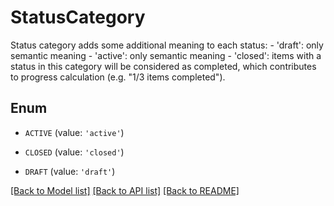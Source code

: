 # StatusCategory

Status category adds some additional meaning to each status: - 'draft': only semantic meaning - 'active': only semantic meaning - 'closed': items with a status in this category will be considered as completed, which contributes to progress calculation (e.g. \"1/3 items completed\").

## Enum

* `ACTIVE` (value: `'active'`)

* `CLOSED` (value: `'closed'`)

* `DRAFT` (value: `'draft'`)

[[Back to Model list]](../README.md#documentation-for-models) [[Back to API list]](../README.md#documentation-for-api-endpoints) [[Back to README]](../README.md)



